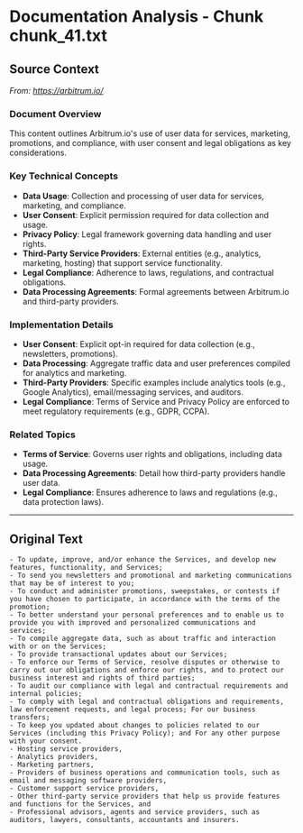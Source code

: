 # Documentation Analysis - Chunk chunk_41.txt

## Source Context
*From: https://arbitrum.io/*

### Document Overview  
This content outlines Arbitrum.io's use of user data for services, marketing, promotions, and compliance, with user consent and legal obligations as key considerations.  

### Key Technical Concepts  
- **Data Usage**: Collection and processing of user data for services, marketing, and compliance.  
- **User Consent**: Explicit permission required for data collection and usage.  
- **Privacy Policy**: Legal framework governing data handling and user rights.  
- **Third-Party Service Providers**: External entities (e.g., analytics, marketing, hosting) that support service functionality.  
- **Legal Compliance**: Adherence to laws, regulations, and contractual obligations.  
- **Data Processing Agreements**: Formal agreements between Arbitrum.io and third-party providers.  

### Implementation Details  
- **User Consent**: Explicit opt-in required for data collection (e.g., newsletters, promotions).  
- **Data Processing**: Aggregate traffic data and user preferences compiled for analytics and marketing.  
- **Third-Party Providers**: Specific examples include analytics tools (e.g., Google Analytics), email/messaging services, and auditors.  
- **Legal Compliance**: Terms of Service and Privacy Policy are enforced to meet regulatory requirements (e.g., GDPR, CCPA).  

### Related Topics  
- **Terms of Service**: Governs user rights and obligations, including data usage.  
- **Data Processing Agreements**: Detail how third-party providers handle user data.  
- **Legal Compliance**: Ensures adherence to laws and regulations (e.g., data protection laws).

---

## Original Text
```
- To update, improve, and/or enhance the Services, and develop new features, functionality, and Services;
- To send you newsletters and promotional and marketing communications that may be of interest to you;
- To conduct and administer promotions, sweepstakes, or contests if you have chosen to participate, in accordance with the terms of the promotion;
- To better understand your personal preferences and to enable us to provide you with improved and personalized communications and services;
- To compile aggregate data, such as about traffic and interaction with or on the Services;
- To provide transactional updates about our Services;
- To enforce our Terms of Service, resolve disputes or otherwise to carry out our obligations and enforce our rights, and to protect our business interest and rights of third parties;
- To audit our compliance with legal and contractual requirements and internal policies;
- To comply with legal and contractual obligations and requirements, law enforcement requests, and legal process; For our business transfers;
- To keep you updated about changes to policies related to our Services (including this Privacy Policy); and For any other purpose with your consent.
- Hosting service providers,
- Analytics providers,
- Marketing partners,
- Providers of business operations and communication tools, such as email and messaging software providers,
- Customer support service providers,
- Other third-party service providers that help us provide features and functions for the Services, and
- Professional advisors, agents and service providers, such as auditors, lawyers, consultants, accountants and insurers.
```